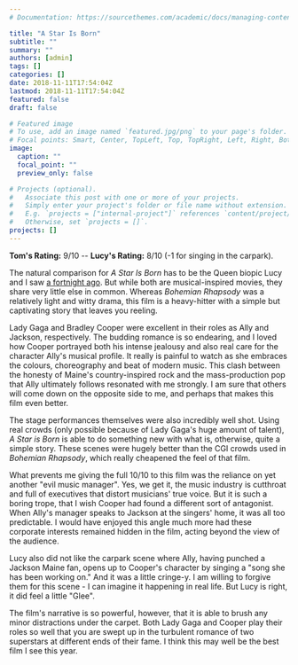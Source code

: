 ```yaml
---
# Documentation: https://sourcethemes.com/academic/docs/managing-content/

title: "A Star Is Born"
subtitle: ""
summary: ""
authors: [admin]
tags: []
categories: []
date: 2018-11-11T17:54:04Z
lastmod: 2018-11-11T17:54:04Z
featured: false
draft: false

# Featured image
# To use, add an image named `featured.jpg/png` to your page's folder.
# Focal points: Smart, Center, TopLeft, Top, TopRight, Left, Right, BottomLeft, Bottom, BottomRight.
image:
  caption: ""
  focal_point: ""
  preview_only: false

# Projects (optional).
#   Associate this post with one or more of your projects.
#   Simply enter your project's folder or file name without extension.
#   E.g. `projects = ["internal-project"]` references `content/project/deep-learning/index.md`.
#   Otherwise, set `projects = []`.
projects: []
---
```

**Tom's Rating:** 9/10 -- **Lucy's Rating:** 8/10 (-1 for singing in the carpark).

The natural comparison for *A Star Is Born* has to be the Queen biopic Lucy and I saw [a fortnight ago](https://ts-robinson.com/post/bohemian-rhapsody/). But while both are musical-inspired movies, they share very little else in common. Whereas *Bohemian Rhapsody* was a relatively light and witty drama, this film is a heavy-hitter with a simple but captivating story that leaves you reeling.

Lady Gaga and Bradley Cooper were excellent in their roles as Ally and Jackson, respectively. The budding romance is so endearing, and I loved how Cooper portrayed both his intense jealousy and also real care for the character Ally's musical profile. It really is painful to watch as she embraces the colours, choreography and beat of modern music. This clash between the honesty of Maine's country-inspired rock and the mass-production pop that Ally ultimately follows resonated with me strongly. I am sure that others will come down on the opposite side to me, and perhaps that makes this film even better.

The stage performances themselves were also incredibly well shot. Using real crowds (only possible because of Lady Gaga's huge amount of talent), *A Star is Born* is able to do something new with what is, otherwise, quite a simple story. These scenes were hugely better than the CGI crowds used in *Bohemian Rhapsody*, which really cheapened the feel of that film.

What prevents me giving the full 10/10 to this film was the reliance on yet another "evil music manager".  Yes, we get it, the music industry is cutthroat and full of executives that distort musicians' true voice. But it is such a boring trope, that I wish Cooper had found a different sort of antagonist. When Ally's manager speaks to Jackson at the singers' home, it was all too predictable. I would have enjoyed this angle much more had these corporate interests remained hidden in the film, acting beyond the view of the audience.

Lucy also did not like the carpark scene where Ally, having punched a Jackson Maine fan, opens up to Cooper's character by singing a "song she has been working on." And it was a little cringe-y. I am willing to forgive them for this scene - I can imagine it happening in real life. But Lucy is right, it did feel a little "Glee".

The film's narrative is so powerful, however, that it is able to brush any minor distractions under the carpet. Both Lady Gaga and Cooper play their roles so well that you are swept up in the turbulent romance of two superstars at different ends of their fame. I think this may well be the best film I see this year.
